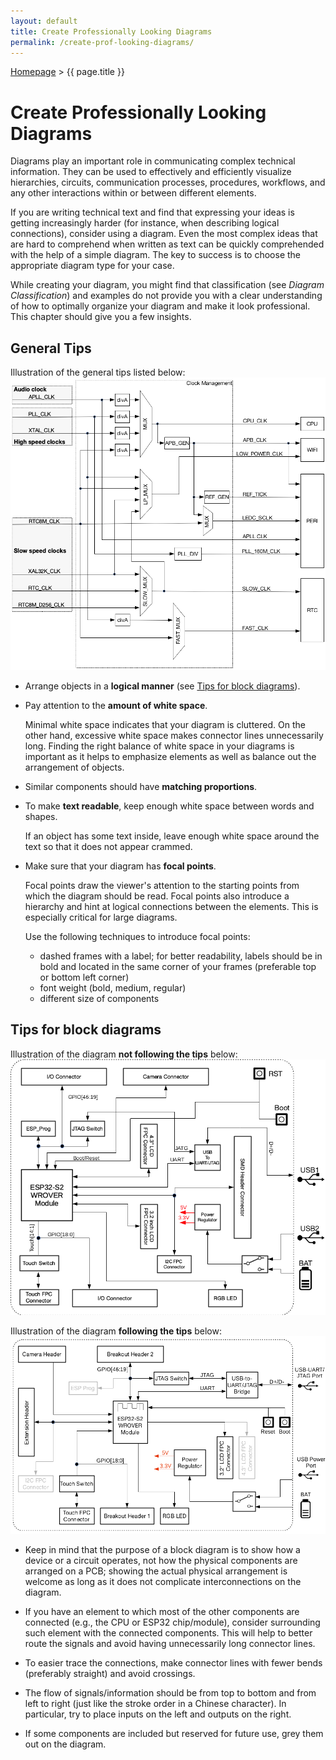 ```yaml
---
layout: default
title: Create Professionally Looking Diagrams
permalink: /create-prof-looking-diagrams/
---
```


[Homepage](./index.md) > {{ page.title }}

# Create Professionally Looking Diagrams

Diagrams play an important role in communicating complex technical information. They can be used to effectively and efficiently visualize hierarchies, circuits, communication processes, procedures, workflows, and any other interactions within or between different elements.

If you are writing technical text and find that expressing your ideas is getting increasingly harder (for instance, when describing logical connections), consider using a diagram. Even the most complex ideas that are hard to comprehend when written as text can be quickly comprehended with the help of a simple diagram. The key to success is to choose the appropriate diagram type for your case.

While creating your diagram, you might find that classification (see _Diagram Classification_) and examples do not provide you with a clear understanding of how to optimally organize your diagram and make it look professional. This chapter should give you a few insights.


## General Tips

Illustration of the general tips listed below:
![Illustration of the general tips](./images/component-architecture.png)

- Arrange objects in a **logical manner** (see [Tips for block diagrams](#tips-for-block-diagrams)).
- Pay attention to the **amount of white space**.

  Minimal white space indicates that your diagram is cluttered. On the other hand, excessive white space makes connector lines unnecessarily long. Finding the right balance of white space in your diagrams is important as it helps to emphasize elements as well as balance out the arrangement of objects.

- Similar components should have **matching proportions**.
- To make **text readable**, keep enough white space between words and shapes.

  If an object has some text inside, leave enough white space around the text so that it does not appear crammed.

- Make sure that your diagram has **focal points**.

  Focal points draw the viewer's attention to the starting points from which the diagram should be read. Focal points also introduce a hierarchy and hint at logical connections between the elements. This is especially critical for large diagrams.

  Use the following techniques to introduce focal points:

  - dashed frames with a label; for better readability, labels should be in bold and located in the same corner of your frames (preferable top or bottom left corner)
  - font weight (bold, medium, regular)
  - different size of components


## Tips for block diagrams

Illustration of the diagram **not following the tips** below:
![Diagram not following the tips](./images/block-diag-bad.png)

Illustration of the diagram **following the tips** below:
![Diagram following the tips](./images/block-diag-good.png)

- Keep in mind that the purpose of a block diagram is to show how a device or a circuit operates, not how the physical components are arranged on a PCB; showing the actual physical arrangement is welcome as long as it does not complicate interconnections on the diagram.

- If you have an element to which most of the other components are connected (e.g., the CPU or ESP32 chip/module), consider surrounding such element with the connected components. This will help to better route the signals and avoid having unnecessarily long connector lines.

- To easier trace the connections, make connector lines with fewer bends (preferably straight) and avoid crossings.

- The flow of signals/information should be from top to bottom and from left to right (just like the stroke order in a Chinese character). In particular, try to place inputs on the left and outputs on the right.

- If some components are included but reserved for future use, grey them out on the diagram.